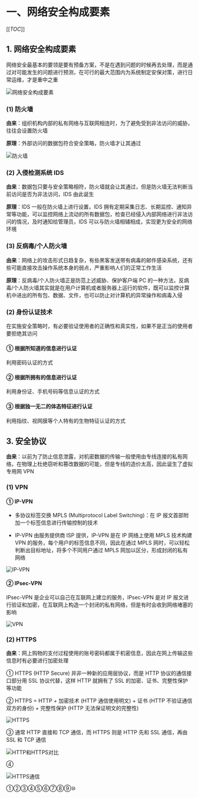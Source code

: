 # 一、网络安全构成要素

[[_TOC_]]

## 1. 网络安全构成要素

网络安全最基本的要领是要有预备方案，不是在遇到问题的时候再去处理，而是通过对可能发生的问题进行预测，在可行的最大范围内为系统制定安保对策，进行日常运维，才是重中之重

![网络安全构成要素](../../../images/计算机网络/网络安全/网络安全构成要素/网络安全构成要素.png)

### (1) 防火墙

**由来**：组织机构内部的私有网络与互联网相连时，为了避免受到非法访问的威胁，往往会设置防火墙

**原理**：外部访问的数据包符合安全策略，防火墙才让其通过

![防火墙](../../../images/计算机网络/网络安全/网络安全构成要素/网络安全构成要素.png)

### (2) 入侵检测系统 IDS

**由来**：数据包只要与安全策略相符，防火墙就会让其通过，但是防火墙无法判断当前访问是否为非法访问，IDS 由此诞生

**原理**：IDS 一般在防火墙上进行设置，IDS 拥有定期采集日志、长期监控、通知异常等功能，可以监控网络上流动的所有数据包，检查已经侵入内部网络进行非法访问的情况，及时通知给管理员，IDS 可以与防火墙相辅相成，实现更为安全的网络环境

### (3) 反病毒/个人防火墙

**由来**：网络上的攻击形式日趋复杂，有些黑客发送带有病毒的邮件感染系统，还有些可能直接攻击操作系统本身的弱点，严重影响人们的正常工作生活

**原理**：反病毒/个人防火墙正是防范上述威胁、保护客户端 PC 的一种方法，反病毒/个人防火墙其实就是在用户计算机或者服务器上运行的软件，既可以监控计算机中进出的所有包、数据、文件，也可以防止对计算机的异常操作和病毒入侵

### (2) 身份认证技术

在实施安全策略时，有必要验证使用者的正确性和真实性，如果不是正当的使用者要拒绝其访问

#### ① 根据所知道的信息进行认证

利用密码认证的方式

#### ② 根据所拥有的信息进行认证

利用身份证、手机号码等信息认证的方式

#### ③ 根据独一无二的体态特征进行认证

利用指纹、视网膜等个人特有的生物特征认证的方式

## 3. 安全协议

**由来**：以前为了防止信息泄露，对机密数据的传输一般使用由专线连接的私有网络，在物理上杜绝窃听和篡改数据的可能，但是专线的造价太高，因此诞生了虚拟专用网 VPN

### (1) VPN

#### ① IP-VPN

* 多协议标签交换 MPLS (Multiprotocol Label Switching)：在 IP 报文首部附加一个标签信息进行传输控制的技术

* IP-VPN 由服务提供商 ISP 提供，IP-VPN 是在 IP 网络上使用 MPLS 技术构建 VPN 的服务，每个用户的标签信息不同，因此在通过 MPLS 网时，可以轻松判断出目标地址，将多个不同用户通过 MPLS 网加以区分，形成封闭的私有网络

![IP-VPN](../../../images/计算机网络/网络安全/网络安全构成要素/IP-VPN.png)

#### ② IPsec-VPN

IPsec-VPN 是企业可以自己在互联网上建立的服务，IPsec-VPN 是对 IP 报文进行验证和加密，在互联网上构造一个封闭的私有网络，但是有时会收到网络堵塞的影响

![VPN](../../../images/计算机网络/网络安全/网络安全构成要素/VPN.png)

### (2) HTTPS

**由来**：网上购物的支付过程使用的账号密码都属于机密信息，因此在网上传输这些信息时有必要进行加密处理

① HTTPS (HTTP Secure) 并非一种新的应用层协议，而是 HTTP 协议的通信接口部分用 SSL 协议代替，这样 HTTP 就拥有了 SSL 的加密、证书、完整性保护等功能

② HTTPS = HTTP + 加密技术 (HTTP 通信使用明文) + 证书 (HTTP 不验证通信双方的身份) + 完整性保护 (HTTP 无法保证明文的完整性)

![HTTPS](../../../images/计算机网络/HTTP协议/HTTPS/HTTPS.png)

③ 通常 HTTP 直接和 TCP 通信，而 HTTPS 则是 HTTP 先和 SSL 通信，再由 SSL 和 TCP 通信

![HTTP和HTTPS对比](../../../images/计算机网络/HTTP协议/HTTPS/HTTP和HTTPS对比.png)

④ 

![HTTPS通信](../../../images/计算机网络/网络安全/网络安全构成要素/HTTPS通信.png)

①②③④⑤⑥⑦⑧⑨⑩
